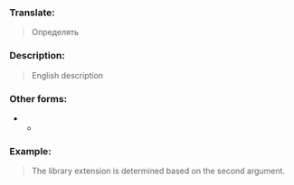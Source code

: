 ### Translate:
>Определять
### Description:
>English description 

### Other forms:
* *
### Example:
>The library extension  is determined based on the second argument.
